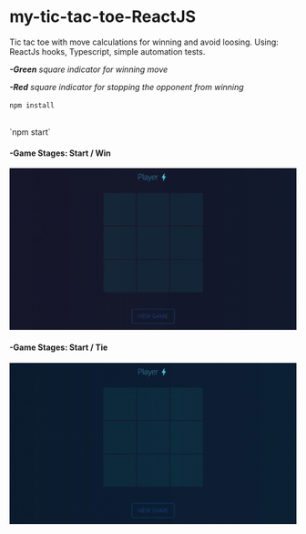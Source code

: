 # my-tic-tac-toe-ReactJS

Tic tac toe with move calculations for winning and avoid loosing. Using: ReactJs hooks, Typescript, simple automation tests.
<p float=left>
  <i><b>-Green</b> square indicator for winning move</i>
  </p>
<p float=left>
  <i><b>-Red</b> square indicator for stopping the opponent from winning</i>
  </p>
 
  `npm install`
  
  <br>
  `npm start`

#### -Game Stages: Start / Win 
<p float=left>
<img src="https://github.com/athangk/my-tic-tac-toe/blob/main/refactor_win.gif">
  </p>


#### -Game Stages: Start / Tie
<p float=left>
<img src="https://github.com/athangk/my-tic-tac-toe/blob/main/refactor_tie.gif">
  </p>
